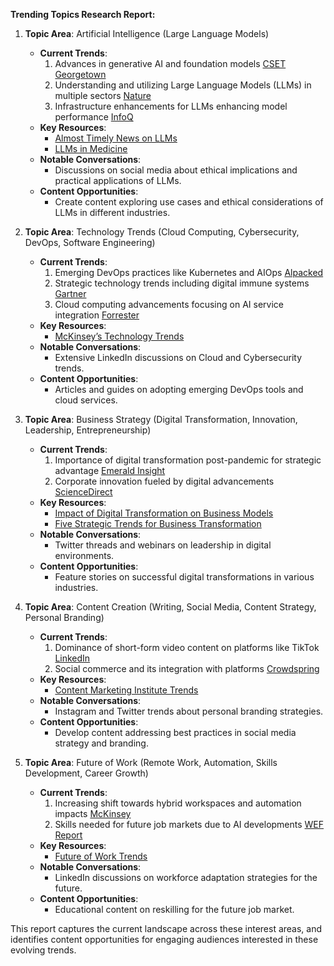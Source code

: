**Trending Topics Research Report:**

1. **Topic Area**: Artificial Intelligence (Large Language Models)
   - **Current Trends**:
      1. Advances in generative AI and foundation models [CSET Georgetown](https://cset.georgetown.edu/article/what-are-generative-ai-large-language-models-and-foundation-models/)
      2. Understanding and utilizing Large Language Models (LLMs) in multiple sectors [Nature](https://www.nature.com/articles/s43856-023-00370-1)
      3. Infrastructure enhancements for LLMs enhancing model performance [InfoQ](https://www.infoq.com/articles/llms-evolution-ai-infrastructure/)
   - **Key Resources**:
      - [Almost Timely News on LLMs](https://www.christopherspenn.com/2023/09/almost-timely-news-october-1-2023-how-large-language-models-work/)
      - [LLMs in Medicine](https://www.nature.com/articles/s43856-023-00370-1)
   - **Notable Conversations**:
      - Discussions on social media about ethical implications and practical applications of LLMs.
   - **Content Opportunities**:
      - Create content exploring use cases and ethical considerations of LLMs in different industries.

2. **Topic Area**: Technology Trends (Cloud Computing, Cybersecurity, DevOps, Software Engineering)
   - **Current Trends**:
      1. Emerging DevOps practices like Kubernetes and AIOps [Alpacked](https://alpacked.io/blog/top-12-devops-trends-for-2023/)
      2. Strategic technology trends including digital immune systems [Gartner](https://www.gartner.com/en/articles/gartner-top-10-strategic-technology-trends-for-2023)
      3. Cloud computing advancements focusing on AI service integration [Forrester](https://www.itprotoday.com/edge-computing/forrester-identifies-top-10-cloud-trends-in-2023)
   - **Key Resources**:
      - [McKinsey’s Technology Trends](https://www.mckinsey.com/~/media/mckinsey/business%20functions/mckinsey%20digital/our%20insights/mckinsey%20technology%20trends%20outlook%202023/mckinsey-technology-trends-outlook-2023-v5.pdf)
   - **Notable Conversations**:
      - Extensive LinkedIn discussions on Cloud and Cybersecurity trends.
   - **Content Opportunities**:
      - Articles and guides on adopting emerging DevOps tools and cloud services.

3. **Topic Area**: Business Strategy (Digital Transformation, Innovation, Leadership, Entrepreneurship)
   - **Current Trends**:
      1. Importance of digital transformation post-pandemic for strategic advantage [Emerald Insight](https://www.emerald.com/jsma/article/17/2/244/1231908/Business-digital-transformation-strategy)
      2. Corporate innovation fueled by digital advancements [ScienceDirect](https://www.sciencedirect.com/science/article/pii/S240584402410936X)
   - **Key Resources**:
      - [Impact of Digital Transformation on Business Models](https://www.forbes.com/sites/bernardmarr/2023/10/12/the-impact-of-digital-transformation-on-business-models-opportunities-and-challenges/)
      - [Five Strategic Trends for Business Transformation](https://www.linkedin.com/pulse/five-strategic-trends-business-transformation-2023)
   - **Notable Conversations**:
      - Twitter threads and webinars on leadership in digital environments.
   - **Content Opportunities**:
      - Feature stories on successful digital transformations in various industries.

4. **Topic Area**: Content Creation (Writing, Social Media, Content Strategy, Personal Branding)
   - **Current Trends**:
      1. Dominance of short-form video content on platforms like TikTok [LinkedIn](https://www.linkedin.com/pulse/content-creation-2023-trends-strategies-success-nsovo-shimange)
      2. Social commerce and its integration with platforms [Crowdspring](https://www.crowdspring.com/blog/social-media-trends/)
   - **Key Resources**:
      - [Content Marketing Institute Trends](https://contentmarketinginstitute.com/content-marketing-strategy/80-trends-in-content-marketing-for-success-in-2023)
   - **Notable Conversations**:
      - Instagram and Twitter trends about personal branding strategies.
   - **Content Opportunities**:
      - Develop content addressing best practices in social media strategy and branding.

5. **Topic Area**: Future of Work (Remote Work, Automation, Skills Development, Career Growth)
   - **Current Trends**:
      1. Increasing shift towards hybrid workspaces and automation impacts [McKinsey](https://www.mckinsey.com/featured-insights/future-of-work)
      2. Skills needed for future job markets due to AI developments [WEF Report](https://www3.weforum.org/docs/WEF_Future_of_Jobs_2023.pdf)
   - **Key Resources**:
      - [Future of Work Trends](https://www.linezero.com/blog/10-future-of-work-trends-to-watch-in-2023-and-beyond)
   - **Notable Conversations**:
      - LinkedIn discussions on workforce adaptation strategies for the future.
   - **Content Opportunities**:
      - Educational content on reskilling for the future job market.

This report captures the current landscape across these interest areas, and identifies content opportunities for engaging audiences interested in these evolving trends.